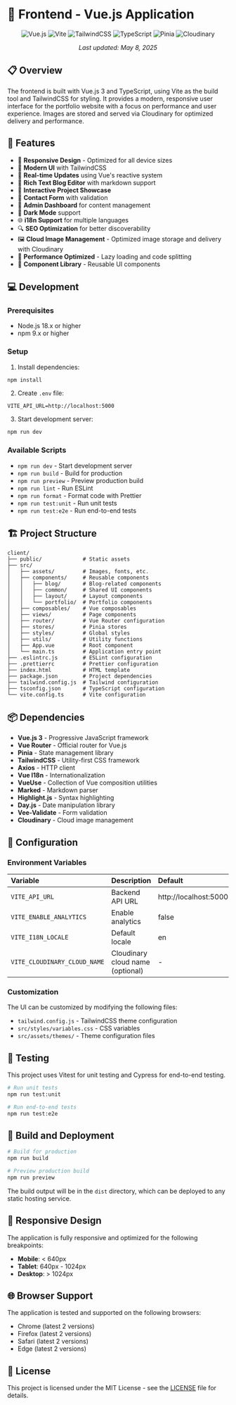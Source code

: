 # 🎨 Frontend - Vue.js Application

<div align="center">

![Vue.js](https://img.shields.io/badge/Vue.js-4FC08D?style=for-the-badge&logo=vue.js&logoColor=white)
![Vite](https://img.shields.io/badge/Vite-B73BFE?style=for-the-badge&logo=vite&logoColor=white)
![TailwindCSS](https://img.shields.io/badge/Tailwind_CSS-38B2AC?style=for-the-badge&logo=tailwind-css&logoColor=white)
![TypeScript](https://img.shields.io/badge/TypeScript-3178C6?style=for-the-badge&logo=typescript&logoColor=white)
![Pinia](https://img.shields.io/badge/Pinia-F7D336?style=for-the-badge&logo=vue.js&logoColor=black)
![Cloudinary](https://img.shields.io/badge/Cloudinary-3448C5?style=for-the-badge&logo=cloudinary&logoColor=white)

</div>

<p align="center">
<i>Last updated: May 8, 2025</i>
</p>

## 📋 Overview

The frontend is built with Vue.js 3 and TypeScript, using Vite as the build tool and TailwindCSS for styling. It provides a modern, responsive user interface for the portfolio website with a focus on performance and user experience. Images are stored and served via Cloudinary for optimized delivery and performance.

## 🚀 Features

- 📱 **Responsive Design** - Optimized for all device sizes
- 🎨 **Modern UI** with TailwindCSS
- 🔄 **Real-time Updates** using Vue's reactive system
- 📝 **Rich Text Blog Editor** with markdown support
- 🎯 **Interactive Project Showcase**
- 📧 **Contact Form** with validation
- 🔐 **Admin Dashboard** for content management
- 🌙 **Dark Mode** support
- 🌐 **i18n Support** for multiple languages
- 🔍 **SEO Optimization** for better discoverability
- 🖼️ **Cloud Image Management** - Optimized image storage and delivery with Cloudinary
- 🚀 **Performance Optimized** - Lazy loading and code splitting
- 🧩 **Component Library** - Reusable UI components

## 💻 Development

### Prerequisites

- Node.js 18.x or higher
- npm 9.x or higher

### Setup

1. Install dependencies:
```bash
npm install
```

2. Create `.env` file:
```
VITE_API_URL=http://localhost:5000
```

3. Start development server:
```bash
npm run dev
```

### Available Scripts

- `npm run dev` - Start development server
- `npm run build` - Build for production
- `npm run preview` - Preview production build
- `npm run lint` - Run ESLint
- `npm run format` - Format code with Prettier
- `npm run test:unit` - Run unit tests
- `npm run test:e2e` - Run end-to-end tests

## 🏗️ Project Structure

```
client/
├── public/             # Static assets
├── src/
│   ├── assets/         # Images, fonts, etc.
│   ├── components/     # Reusable components
│   │   ├── blog/       # Blog-related components
│   │   ├── common/     # Shared UI components
│   │   ├── layout/     # Layout components
│   │   └── portfolio/  # Portfolio components
│   ├── composables/    # Vue composables
│   ├── views/          # Page components
│   ├── router/         # Vue Router configuration
│   ├── stores/         # Pinia stores
│   ├── styles/         # Global styles
│   ├── utils/          # Utility functions
│   ├── App.vue         # Root component
│   └── main.ts         # Application entry point
├── .eslintrc.js        # ESLint configuration
├── .prettierrc         # Prettier configuration
├── index.html          # HTML template
├── package.json        # Project dependencies
├── tailwind.config.js  # Tailwind configuration
├── tsconfig.json       # TypeScript configuration
└── vite.config.ts      # Vite configuration
```

## 📦 Dependencies

- **Vue.js 3** - Progressive JavaScript framework
- **Vue Router** - Official router for Vue.js
- **Pinia** - State management library
- **TailwindCSS** - Utility-first CSS framework
- **Axios** - HTTP client
- **Vue I18n** - Internationalization
- **VueUse** - Collection of Vue composition utilities
- **Marked** - Markdown parser
- **Highlight.js** - Syntax highlighting
- **Day.js** - Date manipulation library
- **Vee-Validate** - Form validation
- **Cloudinary** - Cloud image management

## 🔧 Configuration

### Environment Variables

| Variable | Description | Default |
|:---------|:------------|:--------|
| `VITE_API_URL` | Backend API URL | http://localhost:5000 |
| `VITE_ENABLE_ANALYTICS` | Enable analytics | false |
| `VITE_I18N_LOCALE` | Default locale | en |
| `VITE_CLOUDINARY_CLOUD_NAME` | Cloudinary cloud name (optional) | - |

### Customization

The UI can be customized by modifying the following files:

- `tailwind.config.js` - TailwindCSS theme configuration
- `src/styles/variables.css` - CSS variables
- `src/assets/themes/` - Theme configuration files

## 🧪 Testing

This project uses Vitest for unit testing and Cypress for end-to-end testing.

```bash
# Run unit tests
npm run test:unit

# Run end-to-end tests
npm run test:e2e
```

## 🔄 Build and Deployment

```bash
# Build for production
npm run build

# Preview production build
npm run preview
```

The build output will be in the `dist` directory, which can be deployed to any static hosting service.

## 📱 Responsive Design

The application is fully responsive and optimized for the following breakpoints:

- **Mobile**: < 640px
- **Tablet**: 640px - 1024px
- **Desktop**: > 1024px

## 🌐 Browser Support

The application is tested and supported on the following browsers:

- Chrome (latest 2 versions)
- Firefox (latest 2 versions)
- Safari (latest 2 versions)
- Edge (latest 2 versions)

## 📝 License

This project is licensed under the MIT License - see the [LICENSE](../LICENSE) file for details.
